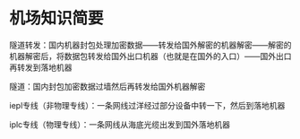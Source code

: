 # 机场知识简要

隧道转发：国内机器封包处理加密数据——转发给国外解密的机器解密——解密的机器解密后，将数据包转发给国外出口机器（也就是在国外的入口）——国外出口再转发到落地机器


隧道：国内封包加密数据过墙然后再转发给国外机器解密


iepl专线（非物理专线）：一条网线过洋经过部分设备中转一下，然后到落地机器


iplc专线（物理专线）：一条网线从海底光缆出发到国外落地机器
